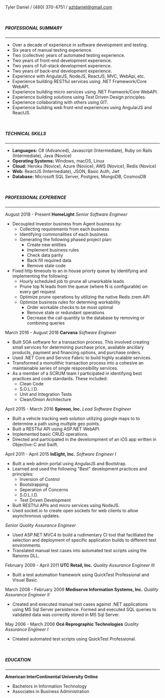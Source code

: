 Tyler Daniel / (480) 370-4751 / aztdaniel@gmail.com

&nbsp;

##### PROFESSIONAL SUMMARY

---

- Over a decade of experience in software development and testing.
- Six years of manual testing experience.
- Two (collective) years of automated testing experience.
- Two years of front-end development experience.
- Two years of full-stack development experience.
- Two years of back-end development experience.
- Experience with AngularJS, NodeJS, ReactJS, MVC, WebApi, etc.
- Experience building RESTful services using .NET Framework/Core WebAPI.
- Experience building micro services using .NET Framwork/Core WebAPI.
- Experience building solutions using Test Driven Design principles.
- Experience collaborating with others using GIT.
- Experience building web front-end experiences using AngularJS and ReactJS.

&nbsp;

##### TECHNICAL SKILLS

---

- **Languages:** C# (Advanced), Javascript (Intermediate), Ruby on Rails (Intermediate), Java (Novice)
- **Operating Systems:** Windows, macOS, Linux
- **Cloud:** Heroku (Novice), Azure (Novice), AWS (Novice), Redis (Novice)
- **Web:** ReactJS (Intermediate), JSON, Basic Auth, Jwt
- **Database:** Microsoft SQL Server, Postgres, MongoDB, CosmosDB

&nbsp;

##### PROFESSIONAL EXPERIENCE

---

August 2018 - Present
**HomeLight**
_Senior Software Engineer_
- Decoupled Investor business from Agent business by:
  - Collecting requirements from each business
  - Identifying commonalities of each business
  - Generating the following phased project plan:
    - Create new entities
    - Implement business rules
    - Check data parity
    - Back fill required data
    - Remove stale code
- Fixed http timeouts to an in house priorty queue by identifying and implementing the following:
  - Hourly scheduled job to prune all unworkable leads
  - Prune top N leads from the queue (where N is configurable) on every get request
  - Optimize prune operations by utilizing the native Redis zrem API
  - Optimize business rules for determing workability
    - Order workable checks to be most optimal
    - Remove stale or redundant operations
    - Decrease the call quantity to the database by removing or combining queries

March 2016 - August 2018
**Carvana**
_Software Engineer_
- Built SOA software for a transaction process. This involved creating small services for determining purchase price, available ancillary products, payment and financing options, and purchase orders.
- Used .NET Core and Service Fabric to build highly scalable services.
- Transformed a monolithic transaction process into a cohesive an maintainable series of single responsibility services.
- As a member of a SCRUM team I participated in identifying best practices and code standards. These included:
  - Clean Code
  - S.O.L.I.D.
  - Unit and Integration Tests
  - Clean/Onion Architecture

April 2015 - March 2016
**Spireon, Inc.**
_Lead Software Engineer_
- Built a vehicle tracking web solution utilizing google maps to to determine a path using multiple geo points.
- Built a RESTful API using ASP.NET WebAPI.
- Implemented basic CRUD operations.
- Directed and participated in the develompment of an iOS app written in Objective-C and Swift.

April 2011 - April 2015
**InEight, Inc.**
_Software Engineer I_
- Built a web admin portal using AngularJS and Bootstrap.
- Learned and used the following "Best" development practices and principles:
  - Inversion of Control
  - Bootstrapping
  - Seperation of Concerns
  - S.O.L.I.D.
  - Test Driven Development
- Built RESTful APIs and micro services using NodeJS.
- Used socket.io to create open sockets for web clients to allow asynchronous updates.

_Senior Quality Assurance Engineer_
- Used ASP.NET MVC4 to build a rudimentary CI tool that facilliated the selection and deployment of specific application builds to different test environments.
- Translated manual test cases into automated test scripts using the Ranorex DLL.

February 2009 - April 2011
**UTC Retail, Inc.**
_Quality Assurance Engineer III_
- Built a test automation framework using QuickTest Professional and Visual Basic.

March 2008 - February 2009
**Mediserve Information Systems, Inc.**
_Quality Assurance Engineer II_
- Created and executed manual test cases against .NET applications using MS Sql Server persistence.  Formed and executed SQL queries to validated data was correctly stored in MS Sql Server.

May 2006 - March 2008
**Océ Reprographic Technologies**
_Quality Assurance Engineer I_
- Created automated test scripts using QuickTest Professional.

&nbsp;

##### EDUCATION
---
**American InterContinental University Online**
- Bachelors in Information Technology
- Associates in Business Administration
